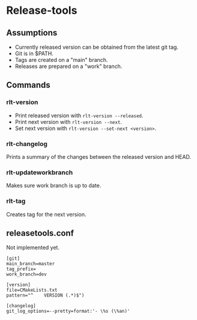 # Release-tools

## Assumptions

- Currently released version can be obtained from the latest git tag.
- Git is in $PATH.
- Tags are created on a "main" branch.
- Releases are prepared on a "work" branch.

## Commands

### rlt-version

- Print released version with `rlt-version --released`.
- Print next version with `rlt-version --next`.
- Set next version with `rlt-version --set-next <version>`.

### rlt-changelog

Prints a summary of the changes between the released version and HEAD.

### rlt-updateworkbranch

Makes sure work branch is up to date.

### rlt-tag

Creates tag for the next version.

## releasetools.conf

Not implemented yet.

```
[git]
main_branch=master
tag_prefix=
work_branch=dev

[version]
file=CMakeLists.txt
pattern="^    VERSION (.*)$")

[changelog]
git_log_options=--pretty=format:'- \%s (\%an)'
```
